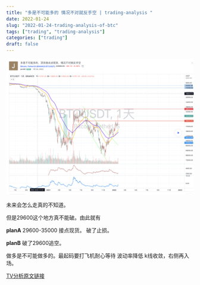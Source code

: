 ```yaml
---
title: "多是不可能多的 情况不对就反手空 | trading-analysis "
date: 2022-01-24
slug: "2022-01-24-trading-analysis-of-btc"
tags: ["trading", "trading-analysis"]
categories: ["trading"]
draft: false
---
```


![](/images/2022-01-24-trading-analysis-of-btc_1.png)

未来会怎么走真的不知道。

但是29600这个地方真不能破。由此就有

**planA**
29600-35000 接点现货。 破了止损。

**planB**
破了29600追空。

做多是不可能做多的。最起码要打飞机耐心等待 波动率降低 k线收敛，右侧再入场。

[TV分析原文链接](https://cn.tradingview.com/chart/BTCUSDT/U0iNpgUo/)